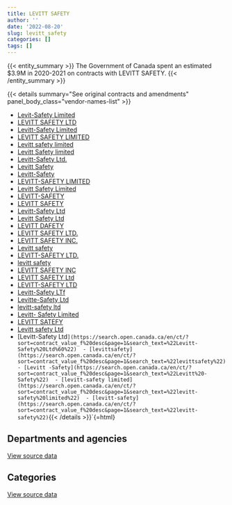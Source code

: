 ```yaml
---
title: LEVITT SAFETY
author: ''
date: '2022-08-20'
slug: levitt_safety
categories: []
tags: []
---
```


<script src="/rmarkdown-libs/htmlwidgets/htmlwidgets.js"></script>
<link href="/rmarkdown-libs/datatables-css/datatables-crosstalk.css" rel="stylesheet" />
<script src="/rmarkdown-libs/datatables-binding/datatables.js"></script>
<script src="/rmarkdown-libs/jquery/jquery-3.6.0.min.js"></script>
<link href="/rmarkdown-libs/dt-core-bootstrap/css/dataTables.bootstrap.min.css" rel="stylesheet" />
<link href="/rmarkdown-libs/dt-core-bootstrap/css/dataTables.bootstrap.extra.css" rel="stylesheet" />
<script src="/rmarkdown-libs/dt-core-bootstrap/js/jquery.dataTables.min.js"></script>
<script src="/rmarkdown-libs/dt-core-bootstrap/js/dataTables.bootstrap.min.js"></script>
<link href="/rmarkdown-libs/crosstalk/css/crosstalk.min.css" rel="stylesheet" />
<script src="/rmarkdown-libs/crosstalk/js/crosstalk.min.js"></script>
<script src="/rmarkdown-libs/htmlwidgets/htmlwidgets.js"></script>
<link href="/rmarkdown-libs/datatables-css/datatables-crosstalk.css" rel="stylesheet" />
<script src="/rmarkdown-libs/datatables-binding/datatables.js"></script>
<script src="/rmarkdown-libs/jquery/jquery-3.6.0.min.js"></script>
<link href="/rmarkdown-libs/dt-core-bootstrap/css/dataTables.bootstrap.min.css" rel="stylesheet" />
<link href="/rmarkdown-libs/dt-core-bootstrap/css/dataTables.bootstrap.extra.css" rel="stylesheet" />
<script src="/rmarkdown-libs/dt-core-bootstrap/js/jquery.dataTables.min.js"></script>
<script src="/rmarkdown-libs/dt-core-bootstrap/js/dataTables.bootstrap.min.js"></script>
<link href="/rmarkdown-libs/crosstalk/css/crosstalk.min.css" rel="stylesheet" />
<script src="/rmarkdown-libs/crosstalk/js/crosstalk.min.js"></script>

{{< entity_summary >}}
The Government of Canada spent an estimated \$3.9M in 2020-2021 on contracts with LEVITT SAFETY.
{{< /entity_summary >}}

{{< details summary="See original contracts and amendments" panel_body_class="vendor-names-list" >}}
- [Levit-Safety Limited](https://search.open.canada.ca/en/ct/?sort=contract_value_f%20desc&page=1&search_text=%22Levit-Safety%20Limited%22)
- [LEVITT SAFETY LTD](https://search.open.canada.ca/en/ct/?sort=contract_value_f%20desc&page=1&search_text=%22LEVITT%20SAFETY%20LTD%22)
- [Levitt-Safety Limited](https://search.open.canada.ca/en/ct/?sort=contract_value_f%20desc&page=1&search_text=%22Levitt-Safety%20Limited%22)
- [LEVITT SAFETY LIMITED](https://search.open.canada.ca/en/ct/?sort=contract_value_f%20desc&page=1&search_text=%22LEVITT%20SAFETY%20LIMITED%22)
- [Levitt safety limited](https://search.open.canada.ca/en/ct/?sort=contract_value_f%20desc&page=1&search_text=%22Levitt%20safety%20limited%22)
- [Levitt Safety limited](https://search.open.canada.ca/en/ct/?sort=contract_value_f%20desc&page=1&search_text=%22Levitt%20Safety%20limited%22)
- [Levitt-Safety Ltd.](https://search.open.canada.ca/en/ct/?sort=contract_value_f%20desc&page=1&search_text=%22Levitt-Safety%20Ltd.%22)
- [Levitt Safety](https://search.open.canada.ca/en/ct/?sort=contract_value_f%20desc&page=1&search_text=%22Levitt%20Safety%22)
- [Levitt-Safety](https://search.open.canada.ca/en/ct/?sort=contract_value_f%20desc&page=1&search_text=%22Levitt-Safety%22)
- [LEVITT-SAFETY LIMITED](https://search.open.canada.ca/en/ct/?sort=contract_value_f%20desc&page=1&search_text=%22LEVITT-SAFETY%20LIMITED%22)
- [Levitt Safety Limited](https://search.open.canada.ca/en/ct/?sort=contract_value_f%20desc&page=1&search_text=%22Levitt%20Safety%20Limited%22)
- [LEVITT-SAFETY](https://search.open.canada.ca/en/ct/?sort=contract_value_f%20desc&page=1&search_text=%22LEVITT-SAFETY%22)
- [LEVITT SAFETY](https://search.open.canada.ca/en/ct/?sort=contract_value_f%20desc&page=1&search_text=%22LEVITT%20SAFETY%22)
- [Levitt-Safety Ltd](https://search.open.canada.ca/en/ct/?sort=contract_value_f%20desc&page=1&search_text=%22Levitt-Safety%20Ltd%22)
- [Levitt Safety Ltd](https://search.open.canada.ca/en/ct/?sort=contract_value_f%20desc&page=1&search_text=%22Levitt%20Safety%20Ltd%22)
- [LEVITT DAFETY](https://search.open.canada.ca/en/ct/?sort=contract_value_f%20desc&page=1&search_text=%22LEVITT%20DAFETY%22)
- [LEVITT SAFETY LTD.](https://search.open.canada.ca/en/ct/?sort=contract_value_f%20desc&page=1&search_text=%22LEVITT%20SAFETY%20LTD.%22)
- [LEVITT SAFETY INC.](https://search.open.canada.ca/en/ct/?sort=contract_value_f%20desc&page=1&search_text=%22LEVITT%20SAFETY%20INC.%22)
- [Levitt safety](https://search.open.canada.ca/en/ct/?sort=contract_value_f%20desc&page=1&search_text=%22Levitt%20safety%22)
- [LEVITT-SAFETY LTD.](https://search.open.canada.ca/en/ct/?sort=contract_value_f%20desc&page=1&search_text=%22LEVITT-SAFETY%20LTD.%22)
- [levitt safety](https://search.open.canada.ca/en/ct/?sort=contract_value_f%20desc&page=1&search_text=%22levitt%20safety%22)
- [LEVITT SAFETY INC](https://search.open.canada.ca/en/ct/?sort=contract_value_f%20desc&page=1&search_text=%22LEVITT%20SAFETY%20INC%22)
- [LEVITT SAFETY Ltd](https://search.open.canada.ca/en/ct/?sort=contract_value_f%20desc&page=1&search_text=%22LEVITT%20SAFETY%20Ltd%22)
- [LEVITT-SAFETY LTD](https://search.open.canada.ca/en/ct/?sort=contract_value_f%20desc&page=1&search_text=%22LEVITT-SAFETY%20LTD%22)
- [Levitt-Safety LTf](https://search.open.canada.ca/en/ct/?sort=contract_value_f%20desc&page=1&search_text=%22Levitt-Safety%20LTf%22)
- [Levitte-Safety Ltd](https://search.open.canada.ca/en/ct/?sort=contract_value_f%20desc&page=1&search_text=%22Levitte-Safety%20Ltd%22)
- [levitt-safety ltd](https://search.open.canada.ca/en/ct/?sort=contract_value_f%20desc&page=1&search_text=%22levitt-safety%20ltd%22)
- [Levitt- Safety Limited](https://search.open.canada.ca/en/ct/?sort=contract_value_f%20desc&page=1&search_text=%22Levitt-%20Safety%20Limited%22)
- [LEVITT SATEFY](https://search.open.canada.ca/en/ct/?sort=contract_value_f%20desc&page=1&search_text=%22LEVITT%20SATEFY%22)
- [Levitt safety Ltd](https://search.open.canada.ca/en/ct/?sort=contract_value_f%20desc&page=1&search_text=%22Levitt%20safety%20Ltd%22)
- \[Levitt-Safety Ltd`](https://search.open.canada.ca/en/ct/?sort=contract_value_f%20desc&page=1&search_text=%22Levitt-Safety%20Ltd%60%22)  - [levittsafety](https://search.open.canada.ca/en/ct/?sort=contract_value_f%20desc&page=1&search_text=%22levittsafety%22)  - [Levitt -Safety](https://search.open.canada.ca/en/ct/?sort=contract_value_f%20desc&page=1&search_text=%22Levitt%20-Safety%22)  - [levitt-safety limited](https://search.open.canada.ca/en/ct/?sort=contract_value_f%20desc&page=1&search_text=%22levitt-safety%20limited%22)  - [levitt-safety](https://search.open.canada.ca/en/ct/?sort=contract_value_f%20desc&page=1&search_text=%22levitt-safety%22)`{{\< /details \>}}\`{=html}

## Departments and agencies

<div id="htmlwidget-1" style="width:100%;height:auto;" class="datatables html-widget"></div>
<script type="application/json" data-for="htmlwidget-1">{"x":{"style":"bootstrap","filter":"none","vertical":false,"data":[["<a href=\"/departments/cfia-acia/\">Canadian Food Inspection Agency<\/a>","<a href=\"/departments/csc-scc/\">Correctional Service of Canada<\/a>","<a href=\"/departments/dfo-mpo/\">Fisheries and Oceans Canada<\/a>","<a href=\"/departments/dnd-mdn/\">National Defence<\/a>","<a href=\"/departments/ec/\">Environment and Climate Change Canada<\/a>","<a href=\"/departments/hc-sc/\">Health Canada<\/a>","<a href=\"/departments/isc-sac/\">Indigenous Services Canada<\/a>","<a href=\"/departments/nrc-cnrc/\">National Research Council Canada<\/a>","<a href=\"/departments/pc/\">Parks Canada<\/a>","<a href=\"/departments/pwgsc-tpsgc/\">Public Services and Procurement Canada<\/a>","<a href=\"/departments/rcmp-grc/\">Royal Canadian Mounted Police<\/a>","<a href=\"/departments/statcan/\">Statistics Canada<\/a>"],[64423.47,153.81,null,3961669.57,null,108236.7,null,24860,16725.79,null,144337.5,null],[null,136198.1,292129.29,3837257.09,null,99913.37,null,13228.68,null,49584.4,776680.01,null],[null,62340.56,32564.2,2997683.58,5332.16,null,16690.77,27189.72,null,null,297127.26,null],[null,null,null,2732468.96,64386.79,null,32321.82,25223.24,417.03,null,974933.16,21188.68]],"container":"<table class=\"table table-striped table-hover row-border order-column display\">\n  <thead>\n    <tr>\n      <th>Department<\/th>\n      <th>2017-2018<\/th>\n      <th>2018-2019<\/th>\n      <th>2019-2020<\/th>\n      <th>2020-2021<\/th>\n    <\/tr>\n  <\/thead>\n<\/table>","options":{"order":[[4,"desc"]],"pageLength":10,"autoWidth":true,"columnDefs":[{"targets":1,"render":"function(data, type, row, meta) {\n    return type !== 'display' ? data : DTWidget.formatCurrency(data, \"$\", 2, 3, \",\", \".\", true, null);\n  }"},{"targets":2,"render":"function(data, type, row, meta) {\n    return type !== 'display' ? data : DTWidget.formatCurrency(data, \"$\", 2, 3, \",\", \".\", true, null);\n  }"},{"targets":3,"render":"function(data, type, row, meta) {\n    return type !== 'display' ? data : DTWidget.formatCurrency(data, \"$\", 2, 3, \",\", \".\", true, null);\n  }"},{"targets":4,"render":"function(data, type, row, meta) {\n    return type !== 'display' ? data : DTWidget.formatCurrency(data, \"$\", 2, 3, \",\", \".\", true, null);\n  }"},{"width":"16%","targets":[1,2,3,4]},{"className":"dt-right","targets":[1,2,3,4]}],"orderClasses":false}},"evals":["options.columnDefs.0.render","options.columnDefs.1.render","options.columnDefs.2.render","options.columnDefs.3.render"],"jsHooks":[]}</script>
<p class="text-right">
<a href="https://github.com/GoC-Spending/contracts-data/tree/main/data/out/vendors/levitt_safety/summary_by_fiscal_year_by_department.csv" class="source-data-link btn btn-link">View source data</a>
</p>

## Categories

<div id="htmlwidget-2" style="width:100%;height:auto;" class="datatables html-widget"></div>
<script type="application/json" data-for="htmlwidget-2">{"x":{"style":"bootstrap","filter":"none","vertical":false,"data":[["<a href=\"/categories/1_facilities_and_construction/\">Facilities and construction<\/a>","<a href=\"/categories/11_defence/\">Defence<\/a>","<a href=\"/categories/3_information_technology/\">Information technology<\/a>","<a href=\"/categories/4_medical/\">Medical<\/a>","<a href=\"/categories/6_industrial_products_and_services/\">Industrial products and services<\/a>","<a href=\"/categories/9_human_capital/\">Human capital<\/a>"],[98080.81,1486576.78,93298.58,24860,2617436.86,153.81],[110518.42,1054675.37,736876.23,17315.83,3266891.63,18713.46],[12205.99,63837.99,5402.17,51466.91,3268793.31,37221.89],[null,11532.87,143657.38,57545.06,3615656.93,22547.44]],"container":"<table class=\"table table-striped table-hover row-border order-column display\">\n  <thead>\n    <tr>\n      <th>Category<\/th>\n      <th>2017-2018<\/th>\n      <th>2018-2019<\/th>\n      <th>2019-2020<\/th>\n      <th>2020-2021<\/th>\n    <\/tr>\n  <\/thead>\n<\/table>","options":{"order":[[4,"desc"]],"dom":"t","pageLength":30,"autoWidth":true,"columnDefs":[{"targets":1,"render":"function(data, type, row, meta) {\n    return type !== 'display' ? data : DTWidget.formatCurrency(data, \"$\", 2, 3, \",\", \".\", true, null);\n  }"},{"targets":2,"render":"function(data, type, row, meta) {\n    return type !== 'display' ? data : DTWidget.formatCurrency(data, \"$\", 2, 3, \",\", \".\", true, null);\n  }"},{"targets":3,"render":"function(data, type, row, meta) {\n    return type !== 'display' ? data : DTWidget.formatCurrency(data, \"$\", 2, 3, \",\", \".\", true, null);\n  }"},{"targets":4,"render":"function(data, type, row, meta) {\n    return type !== 'display' ? data : DTWidget.formatCurrency(data, \"$\", 2, 3, \",\", \".\", true, null);\n  }"},{"width":"16%","targets":[1,2,3,4]},{"className":"dt-right","targets":[1,2,3,4]}],"orderClasses":false,"lengthMenu":[10,25,30,50,100]}},"evals":["options.columnDefs.0.render","options.columnDefs.1.render","options.columnDefs.2.render","options.columnDefs.3.render"],"jsHooks":[]}</script>
<p class="text-right">
<a href="https://github.com/GoC-Spending/contracts-data/tree/main/data/out/vendors/levitt_safety/summary_by_fiscal_year_by_category.csv" class="source-data-link btn btn-link">View source data</a>
</p>

